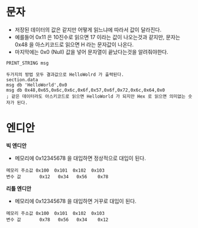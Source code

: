 # 문자
- 저장된 데이터의 값은 같지만 어떻게 읽느냐에 따라서 값이 달라진다.  
- 예를들어 0x11 은 10진수로 읽으면 17 이라는 값이 나오는것과 같지만, 문자는 0x48 을 아스키코드로 읽으면 H 라는 문자값이 나온다.
- 마지막에는 0x0 (Null) 값을 넣어 문자열이 끝났다는것을 알려줘야한다.

```Assembly
PRINT_STRING msg

두가지의 방법 모두 결과값으로 HelloWolrd 가 출력된다.
section.data
msg db 'HelloWorld',0x0
msg db 0x48,0x65,0x6c,0x6c,0x6f,0x57,0x6f,0x72,0x6c,0x64,0x0
; 같은 데이터라도 아스키코드로 읽으면 HelloWorld 가 되지만 Hex 로 읽으면 의미없는 숫자가 된다.
```
# 엔디안
**빅 엔디안**
- 메모리에 0x12345678 을 대입하면 정상적으로 대입이 된다.
```Assembly
메모리 주소값 0x100  0x101  0x102  0x103
변수 값       0x12   0x34   0x56    0x78
```

**리틀 엔디안**
- 메모리에 0x12345678 을 대입하면 거꾸로 대입이 된다.
```Assembly
메모리 주소값 0x100  0x101  0x102  0x103
변수 값       0x78   0x56   0x34    0x12
```
